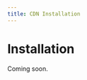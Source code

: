 ```yaml
---
title: CDN Installation
---
```


# Installation

Coming soon.

<!-- <TabbedLinks links={[
{ title: 'NPM', href: '/docs/player/getting-started/installation' },
{ title: 'CDN', href: '/docs/player/getting-started/installation/cdn' }
]} /> -->
